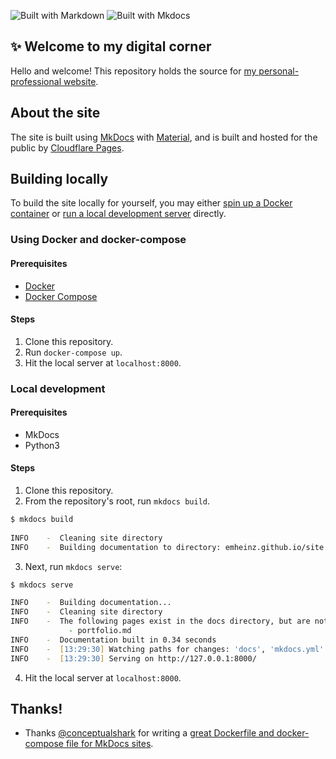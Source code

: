 ![Built with Markdown](https://img.shields.io/badge/Markdown-blue) ![Built with Mkdocs](https://img.shields.io/badge/Mkdocs-red)

## ✨ Welcome to my digital corner

Hello and welcome! This repository holds the source for [my personal-professional website](https://emlikethedash.pages.dev).

## About the site

The site is built using [MkDocs](https://www.mkdocs.org) with [Material](https://squidfunk.github.io/mkdocs-material/), and is built and hosted for the public by [Cloudflare Pages](https://pages.cloudflare.com/).

## Building locally

To build the site locally for yourself, you may either [spin up a Docker container](#using-docker-and-docker-compose) or [run a local development server](#local-development) directly.

### Using Docker and docker-compose

#### Prerequisites

- [Docker](https://www.docker.com/)
- [Docker Compose](https://docs.docker.com/compose/)

#### Steps

1. Clone this repository.
1. Run `docker-compose up`.
1. Hit the local server at `localhost:8000`.

### Local development

#### Prerequisites

- MkDocs
- Python3

#### Steps

1. Clone this repository.
2. From the repository's root, run `mkdocs build`.
  ```zsh
  $ mkdocs build
    
  INFO    -  Cleaning site directory
  INFO    -  Building documentation to directory: emheinz.github.io/site
  ```
3. Next, run `mkdocs serve`:
  ```zsh
  $ mkdocs serve
  
  INFO    -  Building documentation...
  INFO    -  Cleaning site directory
  INFO    -  The following pages exist in the docs directory, but are not included in the "nav" configuration:
               - portfolio.md
  INFO    -  Documentation built in 0.34 seconds
  INFO    -  [13:29:30] Watching paths for changes: 'docs', 'mkdocs.yml'
  INFO    -  [13:29:30] Serving on http://127.0.0.1:8000/
  ```
4. Hit the local server at `localhost:8000`.

## Thanks!

- Thanks [@conceptualshark](https://github.com/conceptualshark) for writing a [great Dockerfile and docker-compose file for MkDocs sites](https://github.com/conceptualshark/conceptualshark.github.io/tree/main).
